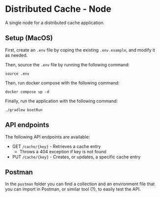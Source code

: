 # Distributed Cache - Node

A single node for a distributed cache application.

## Setup (MacOS)

First, create an `.env` file by coping the existing `.env.example`, and modify it as needed.

Then, source the `.env` file by running the following command:

```
source .env
```

Then, run docker compose with the following command:

```
docker compose up -d
```

Finally, run the application with the following command:

```
./gradlew bootRun
```

## API endpoints

The following API endpoints are available:

- GET `/cache/{key}` - Retrieves a cache entry
  - Throws a 404 exception if key is not found
- PUT `/cache/{key}` - Creates, or updates, a specific cache entry

## Postman

In the `postman` folder you can find a collection and an environment file that you can import in Postman, or similar tool (?), to easily test the API.
